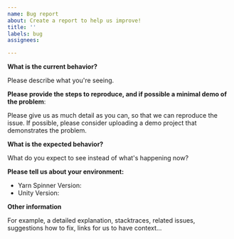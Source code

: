 ```yaml
---
name: Bug report
about: Create a report to help us improve!
title: ''
labels: bug
assignees: 

---
```


**What is the current behavior?**

Please describe what you're seeing.

**Please provide the steps to reproduce, and if possible a minimal demo of the problem**:

Please give us as much detail as you can, so that we can reproduce the issue. If possible, please consider uploading a demo project that demonstrates the problem.

**What is the expected behavior?**

What do you expect to see instead of what's happening now?

**Please tell us about your environment:**
  
  - Yarn Spinner Version: 
  - Unity Version:

**Other information** 

For example, a detailed explanation, stacktraces, related issues, suggestions how to fix, links for us to have context...
